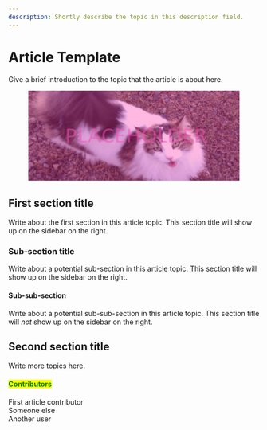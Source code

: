 ```yaml
---
description: Shortly describe the topic in this description field.
---
```


# Article Template

Give a brief introduction to the topic that the article is about here.

<figure><img src="../../../.gitbook/assets/placeholderCat.jpg" style="aspect-ratio: 21 / 9; object-fit: cover;" alt="In this image alt text, write a short purpose of the topic in the article and what it can be used for such as: &#x22;Respawn Points are used to respawn the player&#x22;"><figcaption></figcaption></figure>

## First section title

Write about the first section in this article topic. This section title will show up on the sidebar on the right.

### Sub-section title

Write about a potential sub-section in this article topic. This section title will show up on the sidebar on the right.

#### Sub-sub-section

Write about a potential sub-sub-section in this article topic. This section title will _not_ show up on the sidebar on the right.

## Second section title

Write more topics here.













































#### <mark style="color:green;">Contributors</mark>

First article contributor\
Someone else\
Another user
